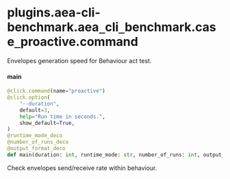 <a id="plugins.aea-cli-benchmark.aea_cli_benchmark.case_proactive.command"></a>

# plugins.aea-cli-benchmark.aea`_`cli`_`benchmark.case`_`proactive.command

Envelopes generation speed for Behaviour act test.

<a id="plugins.aea-cli-benchmark.aea_cli_benchmark.case_proactive.command.main"></a>

#### main

```python
@click.command(name="proactive")
@click.option(
    "--duration",
    default=3,
    help="Run time in seconds.",
    show_default=True,
)
@runtime_mode_deco
@number_of_runs_deco
@output_format_deco
def main(duration: int, runtime_mode: str, number_of_runs: int, output_format: str) -> Any
```

Check envelopes send/receive rate within behaviour.

